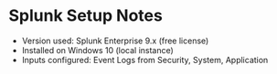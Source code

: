 # Splunk Setup Notes

- Version used: Splunk Enterprise 9.x (free license)
- Installed on Windows 10 (local instance)
- Inputs configured: Event Logs from Security, System, Application
